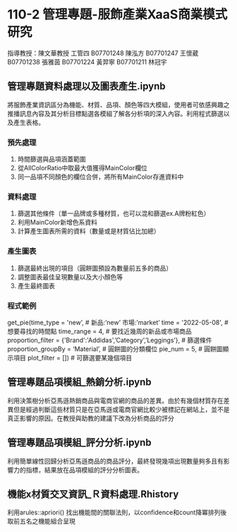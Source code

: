 # 110-2 管理專題-服飾產業XaaS商業模式研究
指導教授：陳文華教授
工管四
B07701248 陳泓方
B07701247 王懷葳
B07701238 張雅茵
B07701224 黃羿寧
B07701211 林冠宇

## 管理專題資料處理以及圖表產生.ipynb

將服飾產業資訊區分為機能、材質、品項、顏色等四大模組，使用者可依感興趣之推播訊息內容及其分析目標點選各模組了解各分析項的深入內容。利用程式篩選以及產生表格。
### 預先處理
1. 時間篩選與品項涵蓋範圍
2. 從AllColorRatio中取最大值獲得MainColor欄位
3. 同一品項不同顏色的欄位合併，將所有MainColor存進資料中
### 資料處理
1. 篩選其他條件（單一品牌或多種材質，也可以混和篩選ex.A牌粉紅色）
2. 利用MainColor新增色系資料
3. 計算產生圖表所需的資料（數量或是材質佔比加總）
### 產生圖表
1. 篩選最終出現的項目（圓餅圖預設為數量前五多的商品）
2. 調整圖表最佳呈現數量以及大小顏色等
3. 產生最終圖表
### 程式範例

get_pie(time_type = 'new’,								#  新品:’new’ 市場:’market’
             time = '2022-05-08',								#  想要尋找的時間點
             time_range = 4,								#  要找近幾周的新品或市場商品
             proportion_filter = {'Brand':'Addidas',’Category’,’Leggings’},	#  篩選條件
             proportion_groupBy = ‘Material’, 					#  圓餅圖的分類欄位
             pie_num = 5, 									#  圓餅圖顯示項目
             plot_filter = [])									#  可篩選要某幾個項目
            
## 管理專題品項模組_熱銷分析.ipynb

利用決策樹分析亞馬遜熱銷商品與電商官網的商品的差異。由於有幾個材質存在差異但是經過判斷這些材質只是在亞馬遜或電商官網比較少被標記在網站上，並不是真正影響的原因。在教授與助教的建議下改為分析商品的評分

## 管理專題品項模組_評分分析.ipynb
利用簡單線性回歸分析亞馬遜商品的商品評分，最終發現幾項出現數量夠多且有影響力的指標，結果放在品項模組的評分分析圖表。

## 機能x材質交叉資訊_Ｒ資料處理.Rhistory
利用arules::apriori() 找出機能間的關聯法則，以confidence和count降冪排列後取前五名之機能組合呈現
